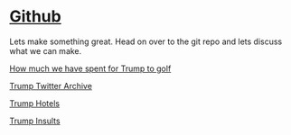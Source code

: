 # [Github](https://github.com/fucktrumpwebsite/fucktrump.republican)

Lets make something great. Head on over to the git repo and lets discuss what we can make.

[How much we have spent for Trump to golf](https://trumpgolfcount.com/)

[Trump Twitter Archive](http://www.trumptwitterarchive.com/)

[Trump Hotels](www.trumphotels.org)

[Trump Insults](https://trumpsults.com/)
